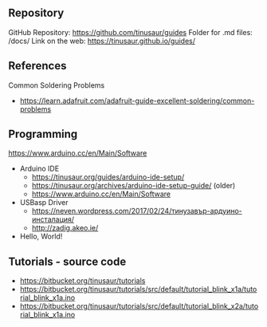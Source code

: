 


## Repository ##

GitHub Repository: https://github.com/tinusaur/guides
Folder for .md files: /docs/
Link on the web: https://tinusaur.github.io/guides/


## References ##

Common Soldering Problems
- https://learn.adafruit.com/adafruit-guide-excellent-soldering/common-problems


## Programming ##

https://www.arduino.cc/en/Main/Software
- Arduino IDE
  - https://tinusaur.org/guides/arduino-ide-setup/
  - https://tinusaur.org/archives/arduino-ide-setup-guide/ (older)
  - https://www.arduino.cc/en/Main/Software
- USBasp Driver
	- https://neven.wordpress.com/2017/02/24/тинузавър-ардуино-инсталация/
  - http://zadig.akeo.ie/
- Hello, World!

## Tutorials - source code ##
- https://bitbucket.org/tinusaur/tutorials
- https://bitbucket.org/tinusaur/tutorials/src/default/tutorial_blink_x1a/tutorial_blink_x1a.ino
- https://bitbucket.org/tinusaur/tutorials/src/default/tutorial_blink_x2a/tutorial_blink_x1a.ino





